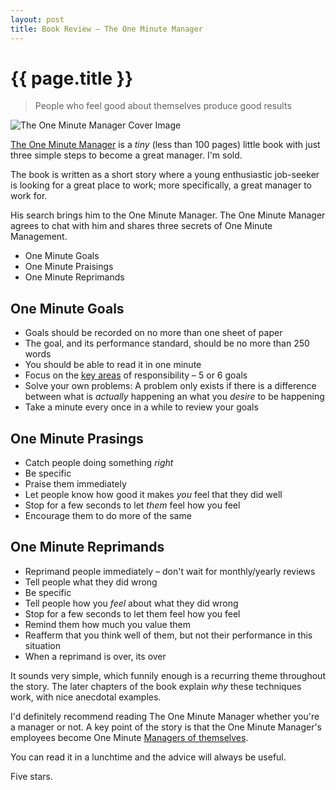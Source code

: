 ```yaml
---
layout: post
title: Book Review – The One Minute Manager
---
```


# {{ page.title }}

> People who feel good about themselves produce good results

![The One Minute Manager Cover Image](http://garethrees.co.uk/images/posts/the-one-minute-manager.jpg)

[The One Minute Manager](http://www.amazon.co.uk/dp/0007107927) is a _tiny_ (less than 100 pages) little book with just three simple steps to become a great manager. I'm sold.

The book is written as a short story where a young enthusiastic job-seeker is looking for a great place to work; more specifically, a great manager to work for.

His search brings him to the One Minute Manager. The One Minute Manager agrees to chat with him and shares three secrets of One Minute Management.

- One Minute Goals
- One Minute Praisings
- One Minute Reprimands

## One Minute Goals

- Goals should be recorded on no more than one sheet of paper
- The goal, and its performance standard, should be no more than 250 words
- You should be able to read it in one minute
- Focus on the [key areas](http://en.wikipedia.org/wiki/Pareto_principle) of responsibility – 5 or 6 goals
- Solve your own problems: A problem only exists if there is a difference between what is _actually_ happening an what you _desire_ to be happening
- Take a minute every once in a while to review your goals

## One Minute Prasings

- Catch people doing something _right_
- Be specific
- Praise them immediately
- Let people know how good it makes _you_ feel that they did well
- Stop for a few seconds to let _them_ feel how you feel
- Encourage them to do more of the same

## One Minute Reprimands

- Reprimand people immediately – don't wait for monthly/yearly reviews
- Tell people what they did wrong
- Be specific
- Tell people how you _feel_ about what they did wrong
- Stop for a few seconds to let them feel how you feel
- Remind them how much you value them
- Reafferm that you think well of them, but not their performance in this situation
- When a reprimand is over, its over

It sounds very simple, which funnily enough is a recurring theme throughout the story. The later chapters of the book explain _why_ these techniques work, with nice anecdotal examples.

I'd definitely recommend reading The One Minute Manager whether you're a manager or not. A key point of the story is that the One Minute Manager's employees become One Minute [Managers of themselves](http://37signals.com/svn/posts/1430-hire-managers-of-one).

You can read it in a lunchtime and the advice will always be useful.

Five stars.
